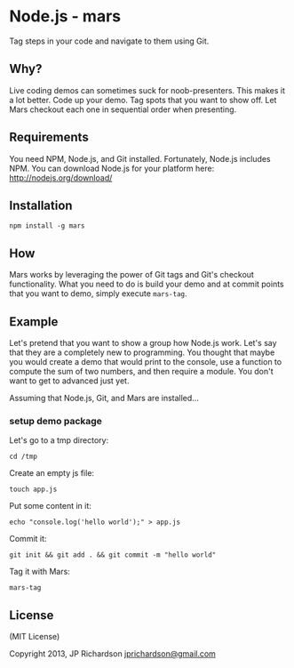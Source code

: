 Node.js - mars
================

Tag steps in your code and navigate to them using Git.


Why?
----

Live coding demos can sometimes suck for noob-presenters. This makes it a lot better. Code up your demo. Tag spots that you want to show off. Let Mars checkout each one in sequential order when presenting.


Requirements
------------

You need NPM, Node.js, and Git installed. Fortunately, Node.js includes NPM. You can download Node.js for your platform here: http://nodejs.org/download/


Installation
------------

    npm install -g mars



How
---

Mars works by leveraging the power of Git tags and Git's checkout functionality. What you need to do is build your demo and at commit points that you want to demo, simply execute `mars-tag`.



Example
--------

Let's pretend that you want to show a group how Node.js work. Let's say that they are a completely new to programming. You thought that maybe you would create a demo that would print to the console, use a function to compute the sum of two numbers, and then require a module. You don't want to get to advanced just yet.

Assuming that Node.js, Git, and Mars are installed...


### setup demo package

Let's go to a tmp directory:

    cd /tmp

Create an empty js file:

    touch app.js

Put some content in it:

    echo "console.log('hello world');" > app.js

Commit it: 

    git init && git add . && git commit -m "hello world"

Tag it with Mars:

    mars-tag



License
-------

(MIT License)

Copyright 2013, JP Richardson  <jprichardson@gmail.com>


